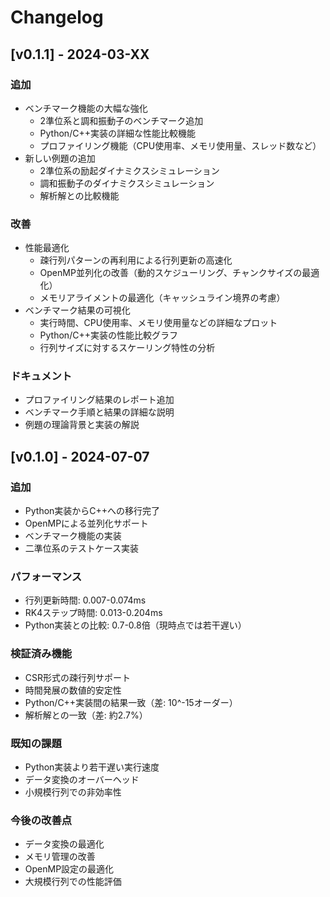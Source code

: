 # Changelog

## [v0.1.1] - 2024-03-XX

### 追加
- ベンチマーク機能の大幅な強化
  - 2準位系と調和振動子のベンチマーク追加
  - Python/C++実装の詳細な性能比較機能
  - プロファイリング機能（CPU使用率、メモリ使用量、スレッド数など）
- 新しい例題の追加
  - 2準位系の励起ダイナミクスシミュレーション
  - 調和振動子のダイナミクスシミュレーション
  - 解析解との比較機能

### 改善
- 性能最適化
  - 疎行列パターンの再利用による行列更新の高速化
  - OpenMP並列化の改善（動的スケジューリング、チャンクサイズの最適化）
  - メモリアライメントの最適化（キャッシュライン境界の考慮）
- ベンチマーク結果の可視化
  - 実行時間、CPU使用率、メモリ使用量などの詳細なプロット
  - Python/C++実装の性能比較グラフ
  - 行列サイズに対するスケーリング特性の分析

### ドキュメント
- プロファイリング結果のレポート追加
- ベンチマーク手順と結果の詳細な説明
- 例題の理論背景と実装の解説

## [v0.1.0] - 2024-07-07

### 追加
- Python実装からC++への移行完了
- OpenMPによる並列化サポート
- ベンチマーク機能の実装
- 二準位系のテストケース実装

### パフォーマンス
- 行列更新時間: 0.007-0.074ms
- RK4ステップ時間: 0.013-0.204ms
- Python実装との比較: 0.7-0.8倍（現時点では若干遅い）

### 検証済み機能
- CSR形式の疎行列サポート
- 時間発展の数値的安定性
- Python/C++実装間の結果一致（差: 10^-15オーダー）
- 解析解との一致（差: 約2.7%）

### 既知の課題
- Python実装より若干遅い実行速度
- データ変換のオーバーヘッド
- 小規模行列での非効率性

### 今後の改善点
- データ変換の最適化
- メモリ管理の改善
- OpenMP設定の最適化
- 大規模行列での性能評価 